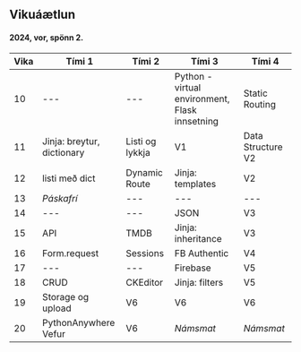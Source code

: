 ## Vikuáætlun

#### 2024, vor, spönn 2. 

| Vika | Tími 1  | Tími 2 | Tími 3 | Tími 4 | 
| --- | --- | --- | --- | --- | 
| 10 | --- | --- | Python - virtual environment, <br>Flask innsetning | Static Routing |
| 11 |  Jinja: breytur, dictionary | Listi og lykkja | V1 | Data Structure V2 |
| 12 |  listi með dict | Dynamic Route  | Jinja: templates | V2 |
| 13 | _Páskafrí_ | --- | --- | --- |
| 14 | --- | --- | JSON |  V3 |
| 15 |  API | TMDB | Jinja: inheritance  | V3 |
| 16 | Form.request | Sessions | FB Authentic |  V4 |
| 17 | --- | ---| Firebase | V5 |
| 18 | CRUD | CKEditor | Jinja: filters | V5 |
| 19 | Storage og upload | V6 | V6 | V6 | 
| 20 | PythonAnywhere Vefur | V6 | _Námsmat_ | _Námsmat_ |
